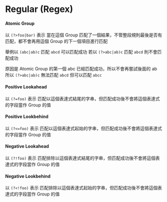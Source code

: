 # Regular (Regex)

#### Atomic Group

以 `(?>foo|bar)` 表示 當在這個 Group 匹配了一個結果，不管整段規則最後是否有匹配，都不會再用這個 Group 的下一個項目進行匹配

舉例以 `(abc|ab)c` 匹配 `abcd` 可以匹配成功 若以 `(?>abc|ab)c` 匹配 `abcd` 則不會匹配成功

原因是 Atomic Group 的第一個 abc 已經匹配成功，所以不會再嘗試後面的 ab 所以 `(?>abc|ab)c` 無法匹配 `abcd` 但可以匹配 `abcc`

#### Positive Lookahead

以 `(?=foo)` 表示 匹配以這個表達式結尾的字串，但匹配成功後不會將這個表達式的字段當作 Group 的值

#### Positive Lookbehind

以 `(?<=foo)` 表示 匹配以這個表達式起始的字串，但匹配成功後不會將這個表達式的字段當作 Group 的值

#### Negative Lookahead

以 `(?!foo)` 表示 匹配排除以這個表達式結尾的字串，但匹配成功後不會將這個表達式的字段當作 Group 的值

#### Negative Lookbehind

以 `(?<!foo)` 表示 匹配排除以這個表達式起始的字串，但匹配成功後不會將這個表達式的字段當作 Group 的值
